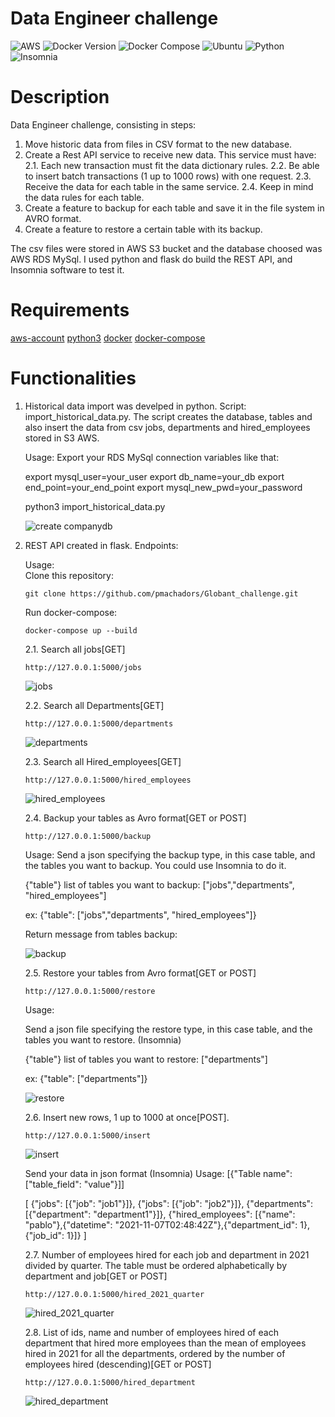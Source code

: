 <!-- <h1 align="center"> Globant Data Engineer challenge </h1> -->
# Data Engineer challenge

![AWS](https://img.shields.io/badge/account-AWS-green)
![Docker Version](https://img.shields.io/badge/docker-v20.10.21-blue)
![Docker Compose](https://img.shields.io/badge/docker--compose-v1.29.2-blue)
![Ubuntu](https://img.shields.io/badge/ubuntu-v22.04-blue)
![Python](https://img.shields.io/badge/python-v3.10-blue)
![Insomnia](https://img.shields.io/badge/insomnia-v2022.7.0-blue)

# Description
Data Engineer challenge, consisting in steps:

1. Move historic data from files in CSV format to the new database.
2. Create a Rest API service to receive new data. This service must have:
2.1. Each new transaction must fit the data dictionary rules.
2.2. Be able to insert batch transactions (1 up to 1000 rows) with one request.
2.3. Receive the data for each table in the same service.
2.4. Keep in mind the data rules for each table.
3. Create a feature to backup for each table and save it in the file system in AVRO format.
4. Create a feature to restore a certain table with its backup.

The csv files were stored in AWS S3 bucket and the database choosed was AWS RDS MySql. I used python and flask do build the REST API, and Insomnia software to test it.

# Requirements
[aws-account](https://aws.amazon.com/pt/console/) [python3](https://www.python.org/downloads/) [docker](https://docs.docker.com/engine/install/ubuntu/) [docker-compose](https://docs.docker.com/compose/install/)


# Functionalities
1. Historical data import was develped in python. Script: import_historical_data.py. The script creates the database, tables and also insert the data from csv jobs, departments and hired_employees stored in S3 AWS.

    Usage:
    Export your RDS MySql connection variables like that:

    export mysql_user=your_user
    export db_name=your_db
    export end_point=your_end_point
    export mysql_new_pwd=your_password

    python3 import_historical_data.py

    ![create companydb](https://user-images.githubusercontent.com/113646668/209831732-c345b5ac-2ef3-4beb-8fe4-deedd26133de.png)

  
2. REST API created in flask. Endpoints:
 
   Usage:  
    Clone this repository:
     ```
     git clone https://github.com/pmachadors/Globant_challenge.git
     ```

    Run docker-compose:

     ```
     docker-compose up --build
     ```

   2.1. Search all jobs[GET]
   ```
   http://127.0.0.1:5000/jobs
   ```

   ![jobs](https://user-images.githubusercontent.com/113646668/209836147-c85eb023-c6c4-4785-88de-20e935fdbfe7.png)
   

   2.2. Search all Departments[GET]
   ```
   http://127.0.0.1:5000/departments
   ```

   ![departments](https://user-images.githubusercontent.com/113646668/209836198-201782a4-e7ed-402b-b91a-1603e53973b6.png)


   2.3. Search all Hired_employees[GET]
   ```
   http://127.0.0.1:5000/hired_employees
   ```
   ![hired_employees](https://user-images.githubusercontent.com/113646668/209836256-f8767cdc-fc24-4ada-934e-d6f81f216543.png)



   2.4. Backup your tables as Avro format[GET or POST]
   ```
   http://127.0.0.1:5000/backup
   ``` 

   Usage:
   Send a json specifying the backup type, in this case table, and the tables you want to backup. You could use Insomnia to do it.

   {"table"}
   list of tables you want to backup:
   ["jobs","departments", "hired_employees"]

   ex:
   {"table": ["jobs","departments", "hired_employees"]}

   Return message from tables backup:

   ![backup](https://user-images.githubusercontent.com/113646668/209832802-227db482-b9c4-4fba-9c79-5eb8765ec407.png)


   2.5. Restore your tables from Avro format[GET or POST]
   ```
   http://127.0.0.1:5000/restore
   ``` 

   Usage:
        
   Send a json file specifying the restore type, in this case table, and the tables you want to restore.
   (Insomnia)

   {"table"}
   list of tables you want to restore:
   ["departments"]

   ex:
   {"table": ["departments"]}

   ![restore](https://user-images.githubusercontent.com/113646668/209833454-6cf24180-5eb6-4721-9fb6-a90f8b49e016.png)



   2.6. Insert new rows, 1 up to 1000 at once[POST].
  

   ```
   http://127.0.0.1:5000/insert
   ```
   ![insert](https://user-images.githubusercontent.com/113646668/209837343-8e177ee9-f890-4f95-94f2-c567e7d186d6.png)


   Send your data in json format (Insomnia)
   Usage:
    [{"Table name": ["table_field": "value"}]]

   [
   {"jobs": [{"job": "job1"}]},
   {"jobs": [{"job": "job2"}]},
   {"departments": [{"department": "department1"}]},
   {"hired_employees": [{"name": "pablo"},{"datetime": "2021-11-07T02:48:42Z"},{"department_id": 1},{"job_id": 1}]}
   ]

   2.7. Number of employees hired for each job and department in 2021 divided by quarter. The table must be ordered alphabetically by department and job[GET or POST]
   ```
   http://127.0.0.1:5000/hired_2021_quarter
   ```
   ![hired_2021_quarter](https://user-images.githubusercontent.com/113646668/209837383-ce2e3917-a6c3-4d97-86f9-0f7b898f723b.png)



   2.8. List of ids, name and number of employees hired of each department that hired more employees than the mean of employees hired in 2021 for all the departments, ordered by the number of employees hired (descending)[GET or POST]
   ```
   http://127.0.0.1:5000/hired_department
   ```

   ![hired_department](https://user-images.githubusercontent.com/113646668/209837407-e05c1330-2137-43bf-84e3-c5c69aa9cca0.png)

 
  
  
